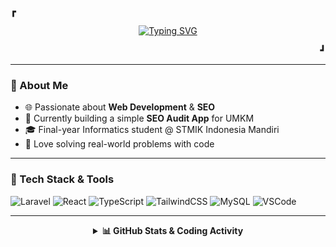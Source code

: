 <p><b>&#9487;</b></p>

<p align="center">
  <a href="https://github.com/rafliadipratama">
    <img src="https://readme-typing-svg.herokuapp.com?font=Fira+Code&size=20&pause=1000&color=8BE9FD&center=true&vCenter=true&width=500&lines=Hi+there!+I'm+Rafli+Adipratama;Informatics+Student+%7C+Web+Developer;SEO+Enthusiast+%7C+Problem+Solver" alt="Typing SVG" />
  </a>
</p>

<p align="right"><b>&#9499;</b></p>

---

### 🧠 About Me
- 🌐 Passionate about **Web Development** & **SEO**
- 🧩 Currently building a simple **SEO Audit App** for UMKM
- 🎓 Final-year Informatics student @ STMIK Indonesia Mandiri
- 🚀 Love solving real-world problems with code

---

### 🧰 Tech Stack & Tools  
![Laravel](https://img.shields.io/badge/Laravel-E34F26?style=for-the-badge&logo=laravel&logoColor=white)
![React](https://img.shields.io/badge/React-61DAFB?style=for-the-badge&logo=react&logoColor=black)
![TypeScript](https://img.shields.io/badge/TypeScript-3178C6?style=for-the-badge&logo=typescript&logoColor=white)
![TailwindCSS](https://img.shields.io/badge/TailwindCSS-38bdf8?style=for-the-badge&logo=tailwind-css&logoColor=white)
![MySQL](https://img.shields.io/badge/MySQL-00618A?style=for-the-badge&logo=mysql&logoColor=white)
![VSCode](https://img.shields.io/badge/VSCode-007ACC?style=for-the-badge&logo=visual-studio-code&logoColor=white)

---

<details align="center">
  <summary><b>📊 GitHub Stats & Coding Activity</b></summary>
  <br>

  <a href="https://github.com/rafliadipratama">
    <img align="center" src="https://github-readme-stats.vercel.app/api?username=rafliadipratama&show_icons=true&theme=tokyonight&hide_border=true" alt="rafliadipratama GitHub Stats"/>
  </a>
  &nbsp;
  <a href="https://github-readme-stats.vercel.app/api/top-langs/?username=rafliadipratama&layout=compact&theme=tokyonight&langs_count=6">
    <img align="center" src="https://github-readme-stats.vercel.app/api/top-langs/?username=rafliadipratama&layout=compact&theme=tokyonight&langs_count=6" alt="Top Languages"/>
  </a>

  <br><br>

  <a href="https://github.com/rafliadipratama">
    <img src="https://github-readme-activity-graph.vercel.app/graph?username=rafliadipratama&bg_color=1a1b27&color=8be9fd&line=50fa7b&point=ff79c6&area=true&hide_border=true" alt="rafliadipratama activity graph">
  </a>

  <!--START_SECTION:waka-->

```txt
Blade Template   2 hrs 33 mins   █████████████████░░░░░░░░   68.33 %
PHP              17 mins         ██░░░░░░░░░░░░░░░░░░░░░░░   07.84 %
CSS              15 mins         █▓░░░░░░░░░░░░░░░░░░░░░░░   06.77 %
Bash             13 mins         █▓░░░░░░░░░░░░░░░░░░░░░░░   06.22 %
JSON             9 mins          █░░░░░░░░░░░░░░░░░░░░░░░░   04.20 %
```

<!--END_SECTION:waka-->

</details>
